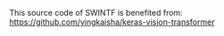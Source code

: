This source code of SWINTF is benefited from: https://github.com/yingkaisha/keras-vision-transformer
